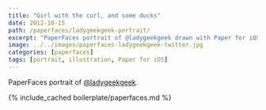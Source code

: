 ```yaml
---
title: "Girl with the curl, and some ducks"
date: 2012-10-15
path: /paperfaces/ladygeekgeek-portrait/
excerpt: "PaperFaces portrait of @ladygeekgeek drawn with Paper for iOS on an iPad."
image: ../../images/paperfaces-ladygeekgeek-twitter.jpg
categories: [paperfaces]
tags: [portrait, illustration, Paper for iOS]
---
```


PaperFaces portrait of [@ladygeekgeek](https://twitter.com/ladygeekgeek).

{% include_cached boilerplate/paperfaces.md %}
